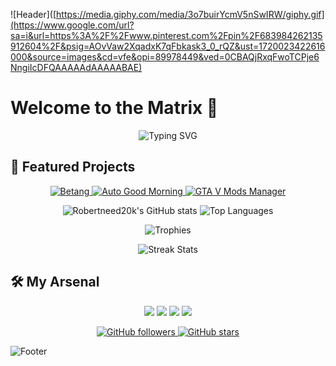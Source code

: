 ![Header]([https://media.giphy.com/media/3o7buirYcmV5nSwIRW/giphy.gif](https://www.google.com/url?sa=i&url=https%3A%2F%2Fwww.pinterest.com%2Fpin%2F683984262135912604%2F&psig=AOvVaw2XqadxK7qFbkask3_0_rQZ&ust=1720023422616000&source=images&cd=vfe&opi=89978449&ved=0CBAQjRxqFwoTCPje6NngiIcDFQAAAAAdAAAAABAE)

# Welcome to the Matrix 👾

<p align="center">
  <img src="https://readme-typing-svg.herokuapp.com?font=Fira+Code&duration=4000&pause=1000&color=36BCF7&background=FFFFFF00&width=435&lines=Hello+World!;Welcome+to+my+profile;Explore+my+repositories" alt="Typing SVG" />
</p>

## 🚀 Featured Projects

<p align="center">
  <a href="https://github.com/Robertneed20k/betang">
    <img src="https://github-readme-stats.vercel.app/api/pin/?username=Robertneed20k&repo=betang&theme=highcontrast" alt="Betang" />
  </a>
  <a href="https://github.com/Robertneed20k/auto-goodmorning">
    <img src="https://github-readme-stats.vercel.app/api/pin/?username=Robertneed20k&repo=auto-goodmorning&theme=highcontrast" alt="Auto Good Morning" />
  </a>
  <a href="https://github.com/Robertneed20k/Gta-v-mods-manager">
    <img src="https://github-readme-stats.vercel.app/api/pin/?username=Robertneed20k&repo=Gta-v-mods-manager&theme=highcontrast" alt="GTA V Mods Manager" />
  </a>
</p>

<p align="center">
  <img src="https://github-readme-stats.vercel.app/api?username=Robertneed20k&show_icons=true&theme=highcontrast" alt="Robertneed20k's GitHub stats" />
  <img src="https://github-readme-stats.vercel.app/api/top-langs/?username=Robertneed20k&layout=compact&theme=highcontrast" alt="Top Languages" />
</p>

<p align="center">
  <img src="https://github-profile-trophy.vercel.app/?username=Robertneed20k&theme=darkhub" alt="Trophies" />
</p>

<p align="center">
  <img src="https://github-readme-streak-stats.herokuapp.com/?user=Robertneed20k&theme=highcontrast" alt="Streak Stats" />
</p>

## 🛠️ My Arsenal

<p align="center">
  <img src="https://img.shields.io/badge/-Java-007396?style=for-the-badge&logo=java&logoColor=white" />
  <img src="https://img.shields.io/badge/-C%23-239120?style=for-the-badge&logo=c-sharp&logoColor=white" />
  <img src="https://img.shields.io/badge/-Bash-4EAA25?style=for-the-badge&logo=gnu-bash&logoColor=white" />
  <img src="https://img.shields.io/badge/-Python-3776AB?style=for-the-badge&logo=python&logoColor=white" />
</p>

<p align="center">
  <a href="https://github.com/Robertneed20k">
    <img src="https://img.shields.io/github/followers/Robertneed20k?label=Follow&style=social" alt="GitHub followers" />
  </a>
  <a href="https://github.com/Robertneed20k">
    <img src="https://img.shields.io/github/stars/Robertneed20k?affiliations=OWNER%2CCOLLABORATOR&style=social" alt="GitHub stars" />
  </a>
</p>

![Footer](https://your-footer-image-url.com)
